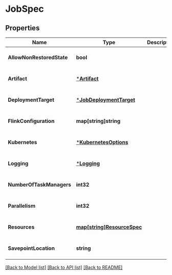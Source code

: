 # JobSpec

## Properties
Name | Type | Description | Notes
------------ | ------------- | ------------- | -------------
**AllowNonRestoredState** | **bool** |  | [optional] [default to null]
**Artifact** | [***Artifact**](Artifact.md) |  | [optional] [default to null]
**DeploymentTarget** | [***JobDeploymentTarget**](JobDeploymentTarget.md) |  | [optional] [default to null]
**FlinkConfiguration** | **map[string]string** |  | [optional] [default to null]
**Kubernetes** | [***KubernetesOptions**](KubernetesOptions.md) |  | [optional] [default to null]
**Logging** | [***Logging**](Logging.md) |  | [optional] [default to null]
**NumberOfTaskManagers** | **int32** |  | [optional] [default to null]
**Parallelism** | **int32** |  | [optional] [default to null]
**Resources** | [**map[string]ResourceSpec**](ResourceSpec.md) |  | [optional] [default to null]
**SavepointLocation** | **string** |  | [optional] [default to null]

[[Back to Model list]](../README.md#documentation-for-models) [[Back to API list]](../README.md#documentation-for-api-endpoints) [[Back to README]](../README.md)


